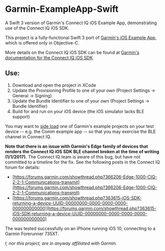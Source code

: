 # Garmin-ExampleApp-Swift
A Swift 3 version of Garmin's Connect IQ iOS Example App, demonstrating use of the Connect IQ iOS SDK.

This project is a fully-functional Swift 3 port of [Garmin's iOS Example App](https://developer.garmin.com/connect-iq/sdk/), which is offered only in Objective-C.

More details on the Connect IQ iOS SDK can be found at [Garmin's documentation for the Connect IQ iOS SDK](https://developer.garmin.com/connect-iq/developer-tools/ios-sdk-guide/).

## Use:
1. Download and open the project in XCode
2. Update the Provisioning Profile to one of your own (Project Settings -> General -> Signing)
3. Update the Bundle Identifier to one of your own (Project Settings -> Bundle Identifier)
4. Build for and run on your iOS device (the iOS simulator lacks BLE support)

You may want to [side load](https://developer.garmin.com/connect-iq/getting-started/) one of Garmin's example projects on your test device -- e.g. the Comm example app -- so that you may exercise the BLE channel in Connect IQ.

**Note that there is an issue with Garmin's Edge family of devices that renders the Connect IQ iOS SDK BLE channel broken at the time of writing (1/1/2017).**
The Connect IQ team is aware of this bug, but have not committed to a timeline for the fix. See the following posts in the Connect IQ forum for details:
* [https://forums.garmin.com/showthread.php?366206-Edge-1000-CIQ-2-2-1-Communications-transmit](https://forums.garmin.com/showthread.php?366206-Edge-1000-CIQ-2-2-1-Communications-transmit)
* [https://forums.garmin.com/showthread.php?363615-iOS-SDK-returning-a-device-UUID-00000000-0000-0000-0000-000000000000](https://forums.garmin.com/showthread.php?363615-iOS-SDK-returning-a-device-UUID-00000000-0000-0000-0000-000000000000)

The was tested successfully on an iPhone running iOS 10, connecting to a Garmin Forerunner 735XT.

*I, nor this project, are in anyway affiliated with Garmin.*
